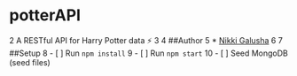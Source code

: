 # potterAPI
2 A RESTful API for Harry Potter data ⚡️
3
4 ##Author
5 * [Nikki Galusha](https://github.com/nikkigalusha)
6
7 ##Setup
8 - [ ] Run `npm install`
9 - [ ] Run `npm start`
10  - [ ] Seed MongoDB (seed files)






